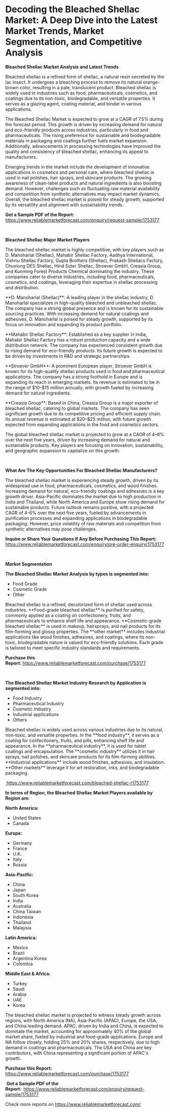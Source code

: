 <p><h1>Decoding the Bleached Shellac Market: A Deep Dive into the Latest Market Trends, Market Segmentation, and Competitive Analysis</h1></p><p><strong>Bleached Shellac Market Analysis and Latest Trends</strong></p>
<p><p>Bleached shellac is a refined form of shellac, a natural resin secreted by the lac insect. It undergoes a bleaching process to remove its natural orange-brown color, resulting in a pale, translucent product. Bleached shellac is widely used in industries such as food, pharmaceuticals, cosmetics, and coatings due to its non-toxic, biodegradable, and versatile properties. It serves as a glazing agent, coating material, and binder in various applications.</p><p>The Bleached Shellac Market is expected to grow at a CAGR of 7.5% during the forecast period. This growth is driven by increasing demand for natural and eco-friendly products across industries, particularly in food and pharmaceuticals. The rising preference for sustainable and biodegradable materials in packaging and coatings further fuels market expansion. Additionally, advancements in processing technologies have improved the quality and consistency of bleached shellac, enhancing its appeal to manufacturers.</p><p>Emerging trends in the market include the development of innovative applications in cosmetics and personal care, where bleached shellac is used in nail polishes, hair sprays, and skincare products. The growing awareness of clean-label products and natural ingredients is also boosting demand. However, challenges such as fluctuating raw material availability and competition from synthetic alternatives may impact market dynamics. Overall, the bleached shellac market is poised for steady growth, supported by its versatility and alignment with sustainability trends.</p></p>
<p><strong>Get a Sample PDF of the Report:&nbsp;</strong> <a href="https://www.reliablemarketforecast.com/enquiry/request-sample/1753177?utm_campaign=2249&utm_medium=2&utm_source=Github&utm_content=ia&utm_term=26012025&utm_id=bleached-shellac">https://www.reliablemarketforecast.com/enquiry/request-sample/1753177</a></p>
<p>&nbsp;</p>
<p><strong>Bleached Shellac Major Market Players</strong></p>
<p><p>The bleached shellac market is highly competitive, with key players such as D. Manoharlal (Shellac), Mahabir Shellac Factory, Aadhya International, Vishnu Shellac Factory, Gupta Brothers (Shellac), Prakash Shellacs Factory, Chuxiong DES Shellac, Hind Suter Shellac, Stroever GmbH, Creasia Group, and Kunming Forest Products Chemical dominating the industry. These companies cater to diverse industries, including food, pharmaceuticals, cosmetics, and coatings, leveraging their expertise in shellac processing and distribution.</p><p>**D. Manoharlal (Shellac)**: A leading player in the shellac industry, D. Manoharlal specializes in high-quality bleached and unbleached shellac. The company has a strong global presence and is known for its sustainable sourcing practices. With increasing demand for natural coatings and adhesives, D. Manoharlal is poised for steady growth, supported by its focus on innovation and expanding its product portfolio.</p><p>**Mahabir Shellac Factory**: Established as a key supplier in India, Mahabir Shellac Factory has a robust production capacity and a wide distribution network. The company has experienced consistent growth due to rising demand for eco-friendly products. Its future growth is expected to be driven by investments in R&D and strategic partnerships.</p><p>**Stroever GmbH**: A prominent European player, Stroever GmbH is known for its high-quality shellac products used in food and pharmaceutical applications. The company has a strong foothold in Europe and is expanding its reach in emerging markets. Its revenue is estimated to be in the range of $10–$15 million annually, with growth fueled by increasing demand for natural ingredients.</p><p>**Creasia Group**: Based in China, Creasia Group is a major exporter of bleached shellac, catering to global markets. The company has seen significant growth due to its competitive pricing and efficient supply chain. Its annual revenue is estimated at $20–$25 million, with future growth expected from expanding applications in the food and cosmetics sectors.</p><p>The global bleached shellac market is projected to grow at a CAGR of 4–6% over the next five years, driven by increasing demand for natural and sustainable products. Key players are focusing on innovation, sustainability, and geographic expansion to capitalize on this growth.</p></p>
<p>&nbsp;</p>
<p><strong>What Are The Key Opportunities For Bleached Shellac Manufacturers?</strong></p>
<p><p>The bleached shellac market is experiencing steady growth, driven by its widespread use in food, pharmaceuticals, cosmetics, and wood finishes. Increasing demand for natural, eco-friendly coatings and adhesives is a key growth driver. Asia-Pacific dominates the market due to high production in India and Thailand, while North America and Europe show rising demand for sustainable products. Future outlook remains positive, with a projected CAGR of 4-6% over the next five years, fueled by advancements in purification processes and expanding applications in biodegradable packaging. However, price volatility of raw materials and competition from synthetic alternatives may pose challenges.</p></p>
<p><strong>Inquire or Share Your Questions If Any Before Purchasing This Report:</strong> <a href="https://www.reliablemarketforecast.com/enquiry/pre-order-enquiry/1753177?utm_campaign=2249&utm_medium=2&utm_source=Github&utm_content=ia&utm_term=26012025&utm_id=bleached-shellac">https://www.reliablemarketforecast.com/enquiry/pre-order-enquiry/1753177</a></p>
<p>&nbsp;</p>
<p><strong>Market Segmentation</strong></p>
<p><strong>The Bleached Shellac Market Analysis by types is segmented into:</strong></p>
<p><ul><li>Food Grade</li><li>Cosmetic Grade</li><li>Other</li></ul></p>
<p><p>Bleached shellac is a refined, decolorized form of shellac used across industries. **Food-grade bleached shellac** is purified for safety, commonly applied as a coating on confectionery, fruits, and pharmaceuticals to enhance shelf life and appearance. **Cosmetic-grade bleached shellac** is used in makeup, hairsprays, and nail products for its film-forming and glossy properties. The **other market** includes industrial applications like wood finishes, adhesives, and coatings, where its non-toxic, biodegradable nature is valued for eco-friendly solutions. Each grade is tailored to meet specific industry standards and requirements.</p></p>
<p><strong>Purchase this Report:&nbsp;</strong><a href="https://www.reliablemarketforecast.com/purchase/1753177?utm_campaign=2249&utm_medium=2&utm_source=Github&utm_content=ia&utm_term=26012025&utm_id=bleached-shellac">https://www.reliablemarketforecast.com/purchase/1753177</a></p>
<p>&nbsp;</p>
<p><strong>The Bleached Shellac Market Industry Research by Application is segmented into:</strong></p>
<p><ul><li>Food Industry</li><li>Pharmaceutical Industry</li><li>Cosmetic Industry</li><li>Industrial applications</li><li>Others</li></ul></p>
<p><p>Bleached shellac is widely used across various industries due to its natural, non-toxic, and versatile properties. In the **food industry**, it serves as a coating for confectionery, fruits, and pills, enhancing shelf life and appearance. In the **pharmaceutical industry**, it is used for tablet coatings and encapsulation. The **cosmetic industry** utilizes it in hair sprays, nail polishes, and skincare products for its film-forming abilities. **Industrial applications** include wood finishes, adhesives, and insulation. **Other markets** leverage it for art restoration, inks, and biodegradable packaging.</p></p>
<p><a href="https://www.reliablemarketforecast.com/bleached-shellac-r1753177?utm_campaign=2249&utm_medium=2&utm_source=Github&utm_content=ia&utm_term=26012025&utm_id=bleached-shellac">&nbsp;https://www.reliablemarketforecast.com/bleached-shellac-r1753177</a></p>
<p><strong>In terms of Region, the Bleached Shellac Market Players available by Region are:</strong></p>
<p>
    <p> <strong> North America: </strong>
        <ul>
            <li>United States</li>
            <li>Canada</li>
        </ul>
        </p> 
    <p> <strong> Europe: </strong>
        <ul>
            <li>Germany</li>
            <li>France</li>
            <li>U.K.</li>
            <li>Italy</li>
            <li>Russia</li>
        </ul>
        </p> 
    <p> <strong> Asia-Pacific: </strong>
        <ul>
            <li>China</li>
            <li>Japan</li>
            <li>South Korea</li>
            <li>India</li>
            <li>Australia</li>
            <li>China Taiwan</li>
            <li>Indonesia</li>
            <li>Thailand</li>
            <li>Malaysia</li>
        </ul>
        </p> 
    <p> <strong> Latin America: </strong>
        <ul>
            <li>Mexico</li>
            <li>Brazil</li>
            <li>Argentina Korea</li>
            <li>Colombia</li>
        </ul>
        </p> 
    <p> <strong> Middle East & Africa: </strong>
        <ul>
            <li>Turkey</li>
            <li>Saudi</li>
            <li>Arabia</li>
            <li>UAE</li>
            <li>Korea</li>
        </ul>
    </p>
    </p>
<p><p>The bleached shellac market is projected to witness steady growth across regions, with North America (NA), Asia-Pacific (APAC), Europe, the USA, and China leading demand. APAC, driven by India and China, is expected to dominate the market, accounting for approximately 40% of the global market share, fueled by industrial and food-grade applications. Europe and NA follow closely, holding 25% and 20% shares, respectively, due to high demand in coatings and pharmaceuticals. The USA and China are key contributors, with China representing a significant portion of APAC's growth.</p></p>
<p><strong>Purchase this Report: </strong><a href="https://www.reliablemarketforecast.com/purchase/1753177?utm_campaign=2249&utm_medium=2&utm_source=Github&utm_content=ia&utm_term=26012025&utm_id=bleached-shellac">https://www.reliablemarketforecast.com/purchase/1753177</a></p>
<p>&nbsp;<strong>Get a Sample PDF of the Report:&nbsp;&nbsp;</strong><a href="https://www.reliablemarketforecast.com/enquiry/request-sample/1753177?utm_campaign=2249&utm_medium=2&utm_source=Github&utm_content=ia&utm_term=26012025&utm_id=bleached-shellac">https://www.reliablemarketforecast.com/enquiry/request-sample/1753177</a></p>
<p><strong></strong></p>
<p>Check more reports on <a href="https://www.reliablemarketforecast.com/?utm_campaign=2249&utm_medium=2&utm_source=Github&utm_content=ia&utm_term=26012025&utm_id=bleached-shellac">https://www.reliablemarketforecast.com/</a></p>